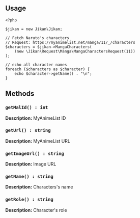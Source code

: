 ## Usage
```
<?php

$jikan = new Jikan\Jikan;

// Fetch Naruto's characters
// Request: https://myanimelist.net/manga/11/_/characters
$characters = $jikan->MangaCharacters(
    (new \Jikan\Request\Manga\MangaCharactersRequest(11))
);

// echo all character names
foreach ($characters as $character) {
    echo $character->getName() . "\n";
}
```

## Methods
### `getMalId() : int`
**Description:** MyAnimeList ID

### `getUrl() : string`
**Description:** MyAnimeList URL

### `getImageUrl() : string`
**Description:** Image URL

### `getName() : string`
**Description:** Characters's name

### `getRole() : string`
**Description:** Character's role